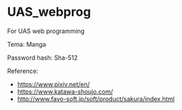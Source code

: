# UAS_webprog
For UAS web programming

Tema: Manga

Password hash: Sha-512

Reference:
- https://www.pixiv.net/en/
- https://www.katawa-shoujo.com/
- http://www.favo-soft.jp/soft/product/sakura/index.html
